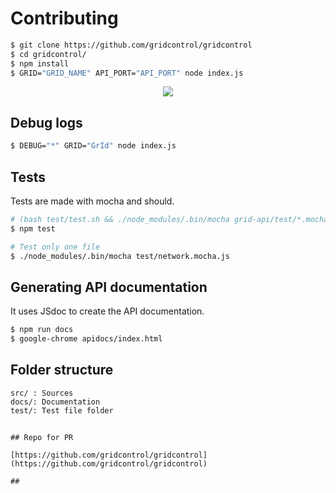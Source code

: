 
# Contributing

```bash
$ git clone https://github.com/gridcontrol/gridcontrol
$ cd gridcontrol/
$ npm install
$ GRID="GRID_NAME" API_PORT="API_PORT" node index.js
```

<div align="center">
<img src="https://raw.githubusercontent.com/keymetrics/gridcontrol/master/docs/flow.png?token=AAuP88IIjugIu6wDbvXGA7pXRDSug4m3ks5XQIyawA%3D%3D"/>
</div>

## Debug logs

```bash
$ DEBUG="*" GRID="GrId" node index.js
```

## Tests

Tests are made with mocha and should.

```bash
# (bash test/test.sh && ./node_modules/.bin/mocha grid-api/test/*.mocha.js)
$ npm test

# Test only one file
$ ./node_modules/.bin/mocha test/network.mocha.js
```

## Generating API documentation

It uses JSdoc to create the API documentation.

```bash
$ npm run docs
$ google-chrome apidocs/index.html
```

## Folder structure

```
src/ : Sources
docs/: Documentation
test/: Test file folder
```

##
```
## Repo for PR

[https://github.com/gridcontrol/gridcontrol](https://github.com/gridcontrol/gridcontrol)

##
